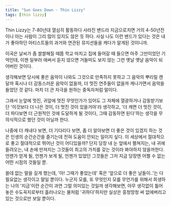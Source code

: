 ```yaml
---
title: "Sun Goes Down - Thin Lizzy"
tags: [thin lizzy]
---
```


Thin Lizzy는 7-80년대 열심히 활동하다 사라진 밴드라 지금으로치면 거의 4-50년전이니 아는 사람이 그리 많이 있지도 않은 듯 하다. 사실 나도 이런 밴드가 있다는 것은 내가 좋아하던 아티스트들의 과거와 연관된 뮤지션들을 캐다가 알게된 것이니까. 

이곡은 날씨가 좀 쌀쌀해질 때쯤 학교 마치고 집에 들어갈 때 들으면 아주 그만이었던 기억인데, 이젠 일부러 애써서 듣지 않으면 거들떠도 보지 않는 그런 옛날 옛날 음악이 되어버린 것이다. 

생각해보면 당시에 좋은 음악이 나와도 그것으로 만족하지 못하고 그 음악의 뿌리릴 캔달까 혹시나 더 감동스러운 음악이 없을까, 더 멋진 연주들이 없을까 캐나가면서 음악을 들었던 것 같다. 마치 더 큰 자극을 원하는 중독자처럼 말이다. 

그래서 눈앞에 멋진, 귀앞에 멋진 무엇인가가 있어도 그 자체에 열광하거나 감동받기보단 '이것보다 더 나은 것이, 더 멋진 것이 있을거야'라 생각하고, '더 캐면 더 멋진 것이, 더 파다보면 더 근원적인 것에 도달하게 될 것이다, 그때 감동하면 된다'하는 생각을 무의식적으로 했던 것이 아닐까 한다. 

나중에 더 캐내다 보면, 더 기다리다 보면, 좀 더 알아보면 더 좋은 것이 있겠지 하는 것은 인생의 순간순간을 즐기는데 전혀 도움이 안되는 일이지 싶다. 이 세상에서 절대적으로 좋고 절대적으로 뛰어난 것이 어디있을까? 단지 당장 내 눈 앞에서 펼쳐지는, 내 귀에 들려오는, 내 손에 만져지는 그것들이 최고의 가치를 갖는 것이라 봐야하지 않을까한다. 언젠가 얻게 될, 언젠가 보게 될, 언젠가 있었던 그것들은 그저 지금 당장엔 어쩔 수 없는 어떤 시점의 것들일 뿐.

쓸데 없는 말을 길게 했는데, '아! 그때가 좋았는데' 혹은 '앞으로 더 좋은 날들이..'는 다 필요없는 생각이고 말일 뿐이다. 누군지 모를, 또 무엇인지 모를 무언가를 위해서 희생하는 나의 '지금'이란 순간이 과연 그럴 의미있는 것일까 생각해보면, 아무 생각없이 틀어놓은 수도꼭지로부터 흘러나오는 물처럼 '귀하다'하지만 실상은 흥청망청 써 없에버리고 있는 것으로만 보일 뿐이다. 

